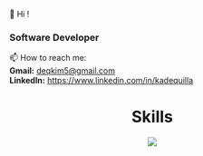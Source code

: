 👋 Hi ! <h3>Software Developer</h3>
 📫 How to reach me: <br> 
 <b>Gmail:</b> deqkim5@gmail.com <br>
 <b>LinkedIn:</b> https://www.linkedin.com/in/kadequilla

<h1 align="center">Skills</h1>
<p align="center">
  <a href="#">
    <img src="https://skillicons.dev/icons?i=git,docker,java,spring,javascript,typescript,nest,vuejs,nuxtjs,react,next,flutter,dart,c#" />
  </a>
</p>
